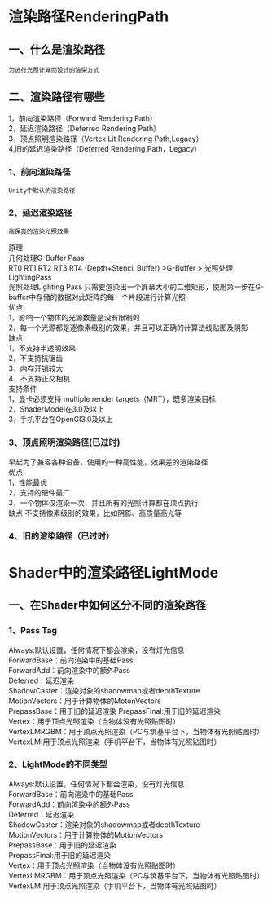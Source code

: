<!-- 码云挂件,在码云、Typora下style无效 -->
<div style="position: absolute; right: 0 ;top: 0; opacity: 70%;">

</div>

# 渲染路径RenderingPath

## 一、什么是渲染路径

    为进行光照计算而设计的渲染方式
## 二、渲染路径有哪些
 1，前向渲染路径（Forward Rendering Path）  
 2，延迟渲染路径（Deferred Rendering Path）  
 3，顶点照明渲染路径（Vertex Lit Rendering Path,Legacy）  
 4,旧的延迟渲染路径（Deferred Rendering Path，Legacy）  
### 1、前向渲染路径

    Unity中默认的渲染路径

### 2、延迟渲染路径

    高保真的渲染光照效果
原理  
几何处理G-Buffer Pass  
RT0 RT1 RT2 RT3 RT4 (Depth+Stencil Buffer) >G-Buffer > 光照处理LightingPass  
光照处理Lighting Pass
只需要渲染出一个屏幕大小的二维矩形，使用第一步在G-buffer中存储的数据对此矩阵的每一个片段进行计算光照  
优点  
1，影响一个物体的光源数量是没有限制的  
2，每一个光源都是逐像素级别的效果，并且可以正确的计算法线贴图及阴影  
缺点  
1，不支持半透明效果  
2，不支持抗锯齿  
3，内存开销较大  
4，不支持正交相机  
支持条件  
1，显卡必须支持 multiple render targets（MRT），既多渲染目标  
2，ShaderModel在3.0及以上  
3，手机平台在OpenGl3.0及以上  
### 3、顶点照明渲染路径(已过时)
早起为了兼容各种设备，使用的一种高性能，效果差的渲染路径  
优点  
1，性能最优  
2，支持的硬件最广  
3，一个物体仅渲染一次，并且所有的光照计算都在顶点执行  
缺点 
不支持像素级别的效果，比如阴影、高质量高光等  
### 4、旧的渲染路径（已过时）
# Shader中的渲染路径LightMode
## 一、在Shader中如何区分不同的渲染路径
### 1、Pass Tag
Always:默认设置，任何情况下都会渲染，没有灯光信息  
ForwardBase：前向渲染中的基础Pass  
ForwardAdd：前向渲染中的额外Pass  
Deferred：延迟渲染  
ShadowCaster：渲染对象的shadowmap或者depthTexture  
MotionVectors：用于计算物体的MotonVectors  
PrepassBase：用于旧的延迟渲染
PrepassFinal:用于旧的延迟渲染  
Vertex：用于顶点光照渲染（当物体没有光照贴图时）  
VertexLMRGBM：用于顶点光照渲染（PC与筑基平台下，当物体有光照贴图时）  
VertexLM:用于顶点光照渲染（手机平台下，当物体有光照贴图时）
### 2、LightMode的不同类型
Always:默认设置，任何情况下都会渲染，没有灯光信息  
ForwardBase：前向渲染中的基础Pass  
ForwardAdd：前向渲染中的额外Pass  
Deferred：延迟渲染  
ShadowCaster：渲染对象的shadowmap或者depthTexture  
MotionVectors：用于计算物体的MotionVectors  
PrepassBase：用于旧的延迟渲染  
PrepassFinal:用于旧的延迟渲染  
Vertex：用于顶点光照渲染（当物体没有光照贴图时）  
VertexLMRGBM：用于顶点光照渲染（PC与筑基平台下，当物体有光照贴图时）  
VertexLM:用于顶点光照渲染（手机平台下，当物体有光照贴图时）